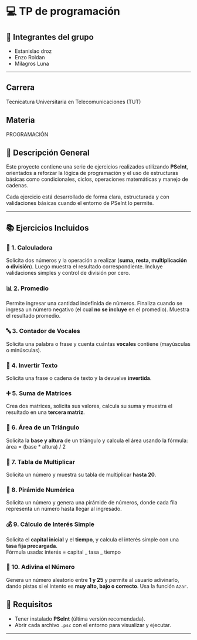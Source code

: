 # 💻 TP de programación 

## 👥 Integrantes del grupo

- Estanislao droz
- Enzo Roldan
- Milagros Luna

---

## Carrera
Tecnicatura Universitaria en Telecomunicaciones (TUT)

## Materia
PROGRAMACIÓN

## 📌 Descripción General

Este proyecto contiene una serie de ejercicios realizados utilizando **PSeInt**, orientados a reforzar la lógica de programación y el uso de estructuras básicas como condicionales, ciclos, operaciones matemáticas y manejo de cadenas.

Cada ejercicio está desarrollado de forma clara, estructurada y con validaciones básicas cuando el entorno de PSeInt lo permite.

---

## 📚 Ejercicios Incluidos

### 🧮 1. Calculadora

Solicita dos números y la operación a realizar (**suma, resta, multiplicación o división**). Luego muestra el resultado correspondiente. Incluye validaciones simples y control de división por cero.

### 📊 2. Promedio

Permite ingresar una cantidad indefinida de números. Finaliza cuando se ingresa un número negativo (el cual **no se incluye** en el promedio). Muestra el resultado promedio.

### 🔤 3. Contador de Vocales

Solicita una palabra o frase y cuenta cuántas **vocales** contiene (mayúsculas o minúsculas).

### 🔁 4. Invertir Texto

Solicita una frase o cadena de texto y la devuelve **invertida**.

### ➕ 5. Suma de Matrices

Crea dos matrices, solicita sus valores, calcula su suma y muestra el resultado en una **tercera matriz**.

### 🔺 6. Área de un Triángulo

Solicita la **base y altura** de un triángulo y calcula el área usando la fórmula: área = (base \* altura) / 2

### 🧱 7. Tabla de Multiplicar

Solicita un número y muestra su tabla de multiplicar **hasta 20**.

### 🔢 8. Pirámide Numérica

Solicita un número y genera una pirámide de números, donde cada fila representa un número hasta llegar al ingresado.

### 💰 9. Cálculo de Interés Simple

Solicita el **capital inicial** y el **tiempo**, y calcula el interés simple con una **tasa fija precargada**.  
Fórmula usada: interés = capital _ tasa _ tiempo

### 🎯 10. Adivina el Número

Genera un número aleatorio entre **1 y 25** y permite al usuario adivinarlo, dando pistas si el intento es **muy alto, bajo o correcto**. Usa la función `Azar`.


## 📂 Requisitos

- Tener instalado **PSeInt** (última versión recomendada).
- Abrir cada archivo `.psc` con el entorno para visualizar y ejecutar.

---


